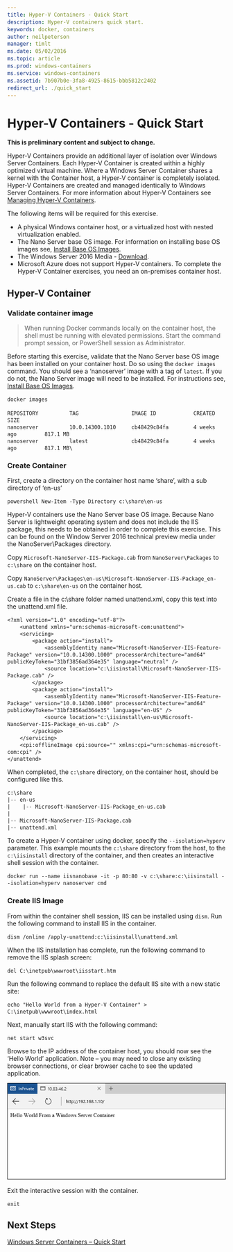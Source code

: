 ```yaml
---
title: Hyper-V Containers - Quick Start
description: Hyper-V containers quick start.
keywords: docker, containers
author: neilpeterson
manager: timlt
ms.date: 05/02/2016
ms.topic: article
ms.prod: windows-containers
ms.service: windows-containers
ms.assetid: 7b907b0e-3fa8-4925-8615-bbb5812c2402
redirect_url: ./quick_start
---
```


# Hyper-V Containers - Quick Start

**This is preliminary content and subject to change.** 

Hyper-V Containers provide an additional layer of isolation over Windows Server Containers. Each Hyper-V Container is created within a highly optimized virtual machine. Where a Windows Server Container shares a kernel with the Container host, a Hyper-V container is completely isolated. Hyper-V Containers are created and managed identically to Windows Server Containers. For more information about Hyper-V Containers see [Managing Hyper-V Containers](../management/hyperv_container.md).

The following items will be required for this exercise.

- A physical Windows container host, or a virtualized host with nested virtualization enabled.
- The Nano Server base OS image. For information on installing base OS images see, [Install Base OS Images](https://msdn.microsoft.com/en-us/virtualization/windowscontainers/management/manage_images#install-image).
- The Windows Server 2016 Media - [Download](https://aka.ms/tp5/serveriso).
- Microsoft Azure does not support Hyper-V containers. To complete the Hyper-V Container exercises, you need an on-premises container host.

## Hyper-V Container

### Validate container image

> When running Docker commands locally on the container host, the shell must be running with elevated permissions. Start the command prompt session, or PowerShell session as Administrator. 

Before starting this exercise, validate that the Nano Server base OS image has been installed on your container host. Do so using the `docker images` command. You should see a ‘nanoserver’ image with a tag of `latest`. If you do not, the Nano Server image will need to be installed. For instructions see, [Install Base OS Images](https://msdn.microsoft.com/en-us/virtualization/windowscontainers/management/manage_images#install-image).

```none
docker images

REPOSITORY          TAG                 IMAGE ID            CREATED             SIZE
nanoserver          10.0.14300.1010     cb48429c84fa        4 weeks ago         817.1 MB
nanoserver          latest              cb48429c84fa        4 weeks ago         817.1 MB\
```

 
### Create Container <!--2-->

First, create a directory on the container host name ‘share’, with a sub directory of ‘en-us’
```none
powershell New-Item -Type Directory c:\share\en-us
```

Hyper-V containers use the Nano Server base OS image. Because Nano Server is lightweight operating system and does not include the IIS package, this needs to be obtained in order to complete this exercise. This can be found on the Window Server 2016 technical preview media under the NanoServer\Packages directory.

Copy `Microsoft-NanoServer-IIS-Package.cab` from `NanoServer\Packages` to `c:\share` on the container host. 

Copy `NanoServer\Packages\en-us\Microsoft-NanoServer-IIS-Package_en-us.cab` to `c:\share\en-us` on the container host.

Create a file in the c:\share folder named unattend.xml, copy this text into the unattend.xml file.

```none
<?xml version="1.0" encoding="utf-8"?>
    <unattend xmlns="urn:schemas-microsoft-com:unattend">
    <servicing>
        <package action="install">
            <assemblyIdentity name="Microsoft-NanoServer-IIS-Feature-Package" version="10.0.14300.1000" processorArchitecture="amd64" publicKeyToken="31bf3856ad364e35" language="neutral" />
            <source location="c:\iisinstall\Microsoft-NanoServer-IIS-Package.cab" />
        </package>
        <package action="install">
            <assemblyIdentity name="Microsoft-NanoServer-IIS-Feature-Package" version="10.0.14300.1000" processorArchitecture="amd64" publicKeyToken="31bf3856ad364e35" language="en-US" />
            <source location="c:\iisinstall\en-us\Microsoft-NanoServer-IIS-Package_en-us.cab" />
        </package>
    </servicing>
    <cpi:offlineImage cpi:source="" xmlns:cpi="urn:schemas-microsoft-com:cpi" />
</unattend>
```

When completed, the `c:\share` directory, on the container host, should be configured like this.

```none
c:\share
|-- en-us
|    |-- Microsoft-NanoServer-IIS-Package_en-us.cab
|
|-- Microsoft-NanoServer-IIS-Package.cab
|-- unattend.xml
```

To create a Hyper-V container using docker, specify the `--isolation=hyperv` parameter. This example mounts the `c:\share` directory from the host, to the `c:\iisinstall` directory of the container, and then creates an interactive shell session with the container.

```none
docker run --name iisnanobase -it -p 80:80 -v c:\share:c:\iisinstall --isolation=hyperv nanoserver cmd
```

### Create IIS Image <!--2-->

From within the container shell session, IIS can be installed using `dism`. Run the following command to install IIS in the container.

```none
dism /online /apply-unattend:c:\iisinstall\unattend.xml
```

When the IIS installation has complete, run the following command to remove the IIS splash screen:


```none
del C:\inetpub\wwwroot\iisstart.htm
```

Run the following command to replace the default IIS site with a new static site:

```none
echo "Hello World from a Hyper-V Container" > C:\inetpub\wwwroot\index.html
```

Next, manually start IIS with the following command:

```none
net start w3svc
```

Browse to the IP address of the container host, you should now see the ‘Hello World’ application. Note – you may need to close any existing browser connections, or clear browser cache to see the updated application.

![](media/HWWINServer.png)

Exit the interactive session with the container.

```none
exit
```

## Next Steps

[Windows Server Containers – Quick Start](./manage_docker.md)
